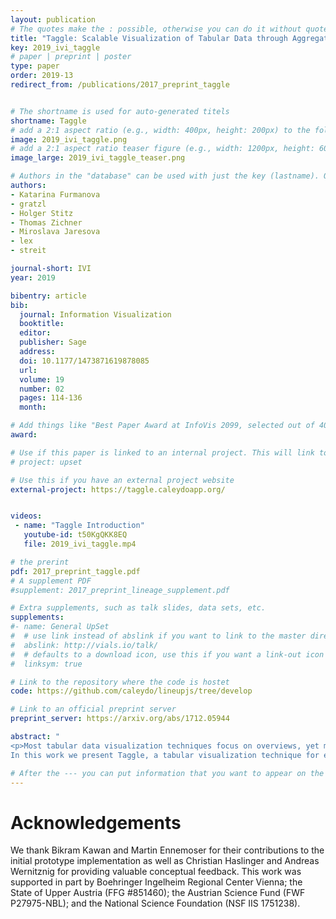 ```yaml
---
layout: publication
# The quotes make the : possible, otherwise you can do it without quotes
title: "Taggle: Scalable Visualization of Tabular Data through Aggregation"
key: 2019_ivi_taggle
# paper | preprint | poster
type: paper
order: 2019-13
redirect_from: /publications/2017_preprint_taggle


# The shortname is used for auto-generated titels
shortname: Taggle
# add a 2:1 aspect ratio (e.g., width: 400px, height: 200px) to the folder /assets/images/papers/
image: 2019_ivi_taggle.png
# add a 2:1 aspect ratio teaser figure (e.g., width: 1200px, height: 600px) to the folder /assets/images/papers/
image_large: 2019_ivi_taggle_teaser.png

# Authors in the "database" can be used with just the key (lastname). Others can be written properly.
authors:
- Katarina Furmanova
- gratzl
- Holger Stitz
- Thomas Zichner
- Miroslava Jaresova
- lex
- streit

journal-short: IVI
year: 2019

bibentry: article
bib:
  journal: Information Visualization
  booktitle: 
  editor: 
  publisher: Sage
  address: 
  doi: 10.1177/1473871619878085
  url: 
  volume: 19
  number: 02
  pages: 114-136
  month: 

# Add things like "Best Paper Award at InfoVis 2099, selected out of 4000 submissions"
award:

# Use if this paper is linked to an internal project. This will link to the project site
# project: upset

# Use this if you have an external project website
external-project: https://taggle.caleydoapp.org/


videos:
 - name: "Taggle Introduction"
   youtube-id: t50KgQKK8EQ
   file: 2019_ivi_taggle.mp4

# the prerint
pdf: 2017_preprint_taggle.pdf
# A supplement PDF
#supplement: 2017_preprint_lineage_supplement.pdf

# Extra supplements, such as talk slides, data sets, etc.
supplements:
#- name: General UpSet
#  # use link instead of abslink if you want to link to the master directory
#  abslink: http://vials.io/talk/
#  # defaults to a download icon, use this if you want a link-out icon
#  linksym: true

# Link to the repository where the code is hostet
code: https://github.com/caleydo/lineupjs/tree/develop

# Link to an official preprint server
preprint_server: https://arxiv.org/abs/1712.05944

abstract: "
<p>Most tabular data visualization techniques focus on overviews, yet many practical analysis tasks are concerned with investigating individual items of interest. At the same time, relating an item to the rest of a potentially large table is important. 
In this work we present Taggle, a tabular visualization technique for exploring and presenting large and complex tables. Taggle takes an item-centric, spreadsheet-like approach, visualizing each row in the source data individually using visual encodings for the cells. At the same time, Taggle introduces data-driven aggregation of data subsets. The aggregation strategy is complemented by interaction methods tailored to answer specific analysis questions, such as sorting based on multiple columns and rich data selection and filtering capabilities. We demonstrate Taggle using a case study conducted by a domain expert on complex genomics data analysis for the purpose of drug discovery.</p>"

# After the --- you can put information that you want to appear on the website using markdown formatting or HTML. A good example are acknowledgements, extra references, an erratum, etc.
---
```



# Acknowledgements

We thank Bikram Kawan and Martin Ennemoser for their contributions to the initial prototype implementation as well as Christian Haslinger and Andreas Wernitznig for providing valuable conceptual feedback. This work was supported in part by Boehringer Ingelheim Regional Center Vienna; the State of Upper Austria (FFG #851460); the Austrian Science Fund (FWF P27975-NBL); and the National Science Foundation (NSF IIS 1751238).
